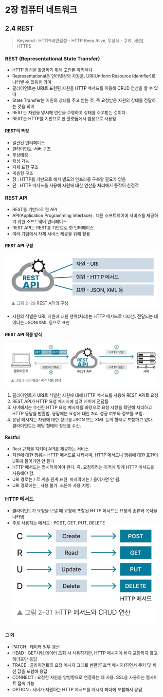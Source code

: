 # 2장 컴퓨터 네트워크
## 2.4 REST
> Keyword : HTTP(비연결성 - HTTP Keep Alive, 무상태 - 쿠키, 세션), HTTPS

### REST (Representational State Transfer)
- HTTP 통신을 활용하기 위해 고안된 아키텍처
- Representational은 인터넷상의 자원을, URI(Uniform Resource Identifier)로 나타낼 수 있음을 의미
- 클라이언트는 URI로 표현된 자원을 HTTP 메서드를 이용해 CRUD 연산을 할 수 있따
- State Transfer는 자원의 상태를 주고 받는 것, 즉 요청받은 자원의 상태를 전달하는 것을 의미
- REST는 자원을 명시해 연산을 수행하고 상태를 주고받는 것이다.
- REST는 HTTP를 기반으로 한 플랫폼에서 범용으로 사용됨

#### REST의 특징
- 일관된 인터페이스
- 클라이언트-서버 구조
- 무상태성
- 캐싱 가능
- 자체 표현 구조
- 계층형 구조
- 장 : HTTP를 기반으로 해서 별도의 인프라를 구축할 필요가 없음
- 단 : HTTP 메서드를 사용해 자원에 대한 연산을 처리해서 동작이 한정적

### REST API
- REST를 기반으로 한 API
- API(Application Programming Interface) : 다른 소프트웨어에 서비스를 제공하기 위한 소프트웨어 인터페이스
- REST API는 REST를 기반으로 한 인터페이스
- 여러 기업에서 자체 서비스 제공을 위해 활용

#### REST API 구성
![REST API의 구성](./src/2_29.png)
- 자원의 식별은 URI, 자원에 대한 행위(처리)는 HTTP 메서드로 나타냄. 전달되는 데이터는 JSON/XML 등으로 표현

#### REST API 작동 방식
![REST API의 작동 방식](./src/2_30.png)
1. 클라이언트가 URI로 식별한 자원에 대해 HTTP 메서드를 사용해 REST API로 요청
2. REST API가 HTTP 요청 메시지에 실려 서버에 전달됨
3. 서버에서는 수신한 HTTP 요청 메시지를 바탕으로 요청 사항을 확인해 처리하고 HTTP 응답을 반환함. 응답에는 요청에 대한 처리 성공 여부와 정보를 포함.
4. 응답 메시지는 자원에 대한 정보를 JSON 또는 XML 등의 형태로 포함하고 있다. 클라이언트는 해당 형태의 정보를 수신.

#### Restful
- Rest 규칙을 지키며 API를 제공하는 서비스
- 자원에 대한 행위는 HTTP 메서드로 나타내며, HTTP 메서드나 행위에 대한 표현이 URI에 들어가면 안 된다
- HTTP 메서드는 명시적이어야 한다. 즉, 요청하려는 목적에 맞게 HTTP 메서드를 사용해야 함.
- URI 경로는 / 로 계층 관계 표현. 마지막에는 / 들어가면 안 됨.
- URI 경로에는 _ 사용 불가. 소문자 사용 지향.

### HTTP 메서드
- 클라이언트가 요청을 보낼 때 요청에 포함된 HTTP 메서드는 요청의 종류와 목적을 나타냄
- 주로 사용하는 메서드 : POST, GET, PUT, DELETE
  ![HTTP 메서드와 CRUD 연산](./src/2_31.png)

#### 그 외
- PATCH : 데이터 일부 갱신
- HEAD : GET처럼 데이터 조회 시 사용하지만, HTTP 메시지에 바디 포함하지 않고 헤더로만 응답
- TRACE : 클라이언트의 요청 메시지 그대로 반환(루프백 메시지)하면서 쿠키 및 세션 값을 포함해 응답
- CONNECT : 요청한 자원을 양방향으로 연결하는 데 사용. SSL을 사용하는 웹사이트 접속 가능
- OPTION : 서버가 지원하는 HTTP 메서드를 메시지 헤더에 포함해서 응답 